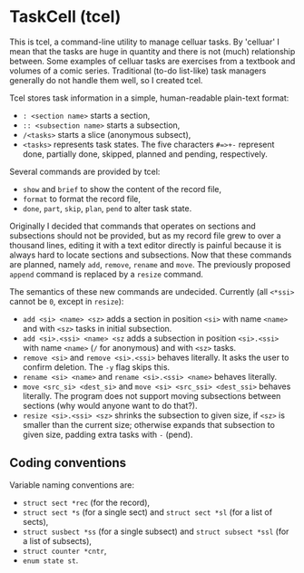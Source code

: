 # TaskCell (tcel)

This is tcel, a command-line utility to manage celluar tasks. By 'celluar' I mean that the tasks are huge in quantity and there is not (much) relationship between. Some examples of celluar tasks are exercises from a textbook and volumes of a comic series. Traditional (to-do list-like) task managers generally do not handle them well, so I created tcel.

Tcel stores task information in a simple, human-readable plain-text format:
- `: <section name>` starts a section,
- `:: <subsection name>` starts a subsection,
- `/<tasks>` starts a slice (anonymous subsect),
- `<tasks>` represents task states. The five characters `#=>+-` represent done, partially done, skipped, planned and pending, respectively.

Several commands are provided by tcel:
- `show` and `brief` to show the content of the record file,
- `format` to format the record file,
- `done`, `part`, `skip`, `plan`, `pend` to alter task state.

Originally I decided that commands that operates on sections and subsections should not be provided, but as my record file grew to over a thousand lines, editing it with a text editor directly is painful because it is always hard to locate sections and subsections. Now that these commands are planned, namely `add`, `remove`, `rename` and `move`. The previously proposed `append` command is replaced by a `resize` command.

The semantics of these new commands are undecided. Currently (all `<*ssi>` cannot be `0`, except in `resize`):
- `add <si> <name> <sz>` adds a section in position `<si>` with name `<name>` and with `<sz>` tasks in initial subsection.
- `add <si>.<ssi> <name> <sz` adds a subsection in position `<si>.<ssi>` with name `<name>` (`/` for anonymous) and with `<sz>` tasks.
- `remove <si>` and `remove <si>.<ssi>` behaves literally. It asks the user to confirm deletion. The `-y` flag skips this.
- `rename <si> <name>` and `rename <si>.<ssi> <name>` behaves literally.
- `move <src_si> <dest_si>` and `move <si> <src_ssi> <dest_ssi>` behaves literally. The program does not support moving subsections between sections (why would anyone want to do that?).
- `resize <si>.<ssi> <sz>` shrinks the subsection to given size, if `<sz>` is smaller than the current size; otherwise expands that subsection to given size, padding extra tasks with `-` (pend).

## Coding conventions

Variable naming conventions are:
- `struct sect *rec` (for the record),
- `struct sect *s` (for a single sect) and `struct sect *sl` (for a list of sects),
- `struct susbect *ss` (for a single subsect) and `struct subsect *ssl` (for a list of subsects),
- `struct counter *cntr`,
- `enum state st`.
